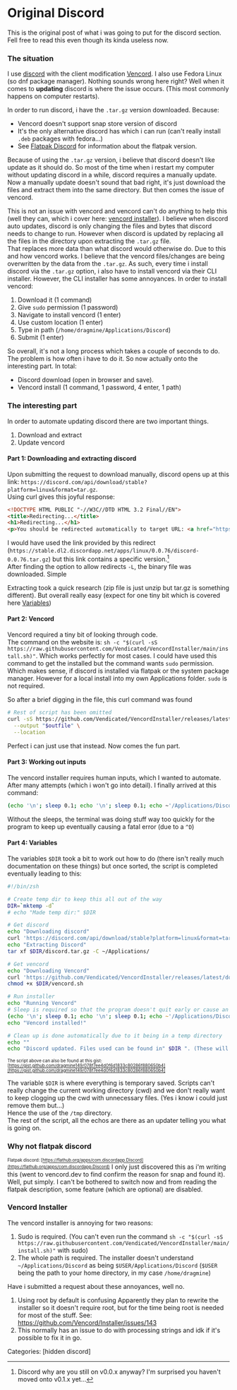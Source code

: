 # Original Discord
This is the original post of what i was going to put for the discord section. Fell free to read this even though its kinda useless now.

### The situation
I use [discord](https://discord.com) with the client modification [Vencord](https://vencord.dev). I also use Fedora Linux (so dnf package manager).
Nothing sounds wrong here right? Well when it comes to **updating** discord is where the issue occurs. (This most commonly happens on computer restarts).

In order to run discord, i have the `.tar.gz` version downloaded. Because:
- Vencord doesn't support snap store version of discord
- It's the only alternative discord has which i can run (can't really install `.deb` packages with fedora...)
- See [Flatpak Discord](#flatpak-discord) for information about the flatpak version.

Because of using the `.tar.gz` version, i believe that discord doesn't like update as it should do. So most of the time when i restart my computer without updating discord in a while, discord requires a manually update. <br>
Now a manually update doesn't sound that bad right, it's just download the files and extract them into the same directory. But then comes the issue of vencord.

This is not an issue with vencord and vencord can't do anything to help this (well they can, which i cover here: [vencord installer](#vencord-installer)).
I believe when discord auto updates, discord is only changing the files and bytes that discord needs to change to run. However when discord is updated by replacing all the files in the directory upon extracting the `.tar.gz` file.<br>
That replaces more data than what discord would otherwise do. Due to this and how vencord works. I believe that the vencord files/changes are being overwritten by the data from the `.tar.gz`.
As such, every time i install discord via the `.tar.gz` option, i also have to install vencord via their CLI installer.
However, the CLI installer has some annoyances. In order to install vencord:
1. Download it (1 command)
2. Give `sudo` permission (1 password)
3. Navigate to install vencord (1 enter)
4. Use custom location (1 enter)
5. Type in path (`/home/dragmine/Applications/Discord`)
6. Submit (1 enter)

So overall, it's not a long process which takes a couple of seconds to do. The problem is how often i have to do it. So now actually onto the interesting part.
In total:
- Discord download (open in browser and save).
- Vencord install (1 command, 1 password, 4 enter, 1 path)

### The interesting part
In order to automate updating discord there are two important things.
1. Download and extract
2. Update vencord

#### Part 1: Downloading and extracting discord
Upon submitting the request to download manually, discord opens up at this link: `https://discord.com/api/download/stable?platform=linux&format=tar.gz`. <br>
Using curl gives this joyful response:
```html preview title="Curl response"
<!DOCTYPE HTML PUBLIC "-//W3C//DTD HTML 3.2 Final//EN">
<title>Redirecting...</title>
<h1>Redirecting...</h1>
<p>You should be redirected automatically to target URL: <a href="https://stable.dl2.discordapp.net/apps/linux/0.0.76/discord-0.0.76.tar.gz">https://stable.dl2.discordapp.net/apps/linux/0.0.76/discord-0.0.76.tar.gz</a>.  If not click the link.%
```
I would have used the link provided by this redirect (`https://stable.dl2.discordapp.net/apps/linux/0.0.76/discord-0.0.76.tar.gz`) but this link contains a specific version.[^1] <br>
After finding the option to allow redirects `-L`, the binary file was downloaded. Simple

Extracting took a quick research (zip file is just unzip but tar.gz is something different).
But overall really easy (expect for one tiny bit which is covered here [Variables](#script-variables))

[^1]: Discord why are you still on v0.0.x anyway? I'm surprised you haven't moved onto v0.1.x yet...

#### Part 2: Vencord
Vencord required a tiny bit of looking through code. <br>
The command on the website is: `sh -c "$(curl -sS https://raw.githubusercontent.com/Vendicated/VencordInstaller/main/install.sh)"`. Which works perfectly for most cases.
I could have used this command to get the installed but the command wants `sudo` permission. Which makes sense, if discord is installed via flatpak or the system package manager.
However for a local install into my own Applications folder. `sudo` is not required. <br>

So after a brief digging in the file, this curl command was found
```sh
# Rest of script has been omitted
curl -sS https://github.com/Vendicated/VencordInstaller/releases/latest/download/VencordInstallerCli-Linux \
  --output "$outfile" \
  --location
```
Perfect i can just use that instead. Now comes the fun part.

#### Part 3: Working out inputs
The vencord installer requires human inputs, which I wanted to automate. <br>
After many attempts (which i won't go into detail). I finally arrived at this command:
```sh
(echo '\n'; sleep 0.1; echo '\n'; sleep 0.1; echo ~'/Applications/Discord'; echo '\n'; sleep 2;) | $DIR/vencord.sh
```
Without the sleeps, the terminal was doing stuff way too quickly for the program to keep up eventually causing a fatal error (due to a `^D`)

#### Part 4: Variables
The variables `$DIR` took a bit to work out how to do (there isn't really much documentation on these things) but once sorted, the script is completed eventually leading to this:
```zsh
#!/bin/zsh

# Create temp dir to keep this all out of the way
DIR=`mktemp -d`
# echo "Made temp dir:" $DIR

# Get discord
echo "Downloading discord"
curl 'https://discord.com/api/download/stable?platform=linux&format=tar.gz' -L --output $DIR/discord.tar.gz
echo "Extracting Discord"
tar xf $DIR/discord.tar.gz -C ~/Applications/

# Get vencord
echo "Downloading Vencord"
curl 'https://github.com/Vendicated/VencordInstaller/releases/latest/download/VencordInstallerCli-Linux' -L --output $DIR/vencord.sh
chmod +x $DIR/vencord.sh

# Run installer
echo "Running Vencord"
# Sleep is required so that the program doesn't quit early or cause an error in the inputs.
(echo '\n'; sleep 0.1; echo '\n'; sleep 0.1; echo ~'/Applications/Discord'; echo '\n'; sleep 2;) | $DIR/vencord.sh
echo "Vencord installed!"

# Clean up is done automatically due to it being in a temp directory
echo ""
echo "Discord updated. Files used can be found in" $DIR ". (These will be deleted automatically due to being in /tmp)"
```
<sub><sup>The script above can also be found at this gist: [https://gist.github.com/dragmine149/078f7ee4d0f6d1833c80286f880650b4][https://gist.github.com/dragmine149/078f7ee4d0f6d1833c80286f880650b4]</sup></sub>

The variable `$DIR` is where everything is temporary saved. Scripts can't really change the current working directory (cwd) and we don't really want to keep clogging up the cwd with unnecessary files. (Yes i know i could just remove them but...) <br>
Hence the use of the `/tmp` directory. <br>
The rest of the script, all the echos are there as an updater telling you what is going on.

### Why not flatpak discord
<sub><sup>Flatpak discord: [https://flathub.org/apps/com.discordapp.Discord](https://flathub.org/apps/com.discordapp.Discord)</sub></sup>
I only just discovered this as i'm writing this (went to vencord.dev to find confirm the reason for snap and found it).
Well, put simply. I can't be bothered to switch now and from reading the flatpak description, some feature (which are optional) are disabled.

### Vencord Installer
The vencord installer is annoying for two reasons:
1. Sudo is required. (You can't even run the command `sh -c "$(curl -sS https://raw.githubusercontent.com/Vendicated/VencordInstaller/main/install.sh)"` with sudo)
2. The whole path is required. The installer doesn't understand `~/Applications/Discord` as being `$USER/Applications/Discord` (`$USER` being the path to your home directory, in my case `/home/dragmine`)

Have i submitted a request about these annoyances, well no.
1. Using root by default is confusing
Apparently they plan to rewrite the installer so it doesn't require root, but for the time being root is needed for most of the stuff. See: https://github.com/Vencord/Installer/issues/143
2. This normally has an issue to do with processing strings and idk if it's possible to fix it in go.

Categories: [hidden discord]
